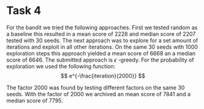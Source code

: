 # Task 4 

For the bandit we tried the following approaches. First we tested random as a baseline this resulted in a mean score of 2228 and  median score of 2207 tested with 30 seeds. The next approach was to explore for a set amount of iterations and exploit in all other iterations. On the same 30 seeds with 1000 exploration steps this  approach yielded a mean score of 6668 an a median score of 6646. The submitted approach is $\epsilon$​ -greedy. For the probability of exploration we used the following function: 
$$
e^{-\frac{iteration}{2000}}
$$

The factor 2000 was found by testing different factors on the same 30 seeds. With the factor of 2000 we archived an mean score of 7841 and a median score of 7795. 

